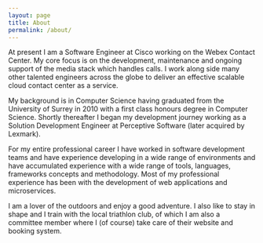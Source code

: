 ```yaml
---
layout: page
title: About
permalink: /about/
---
```


At present I am a Software Engineer at Cisco working on the Webex Contact Center.
My core focus is on the development, maintenance and ongoing support of the 
media stack which handles calls. I work along side many other talented engineers 
across the globe to deliver an effective scalable cloud contact center as a service.

My background is in Computer Science having graduated from the University of
Surrey in 2010 with a first class honours degree in Computer Science. Shortly
thereafter I began my development journey working as a Solution Development
Engineer at Perceptive Software (later acquired by Lexmark).

For my entire professional career I have worked in software development teams
and have experience developing in a wide range of environments and have 
accumulated experience with a wide range of tools, languages, frameworks 
concepts and methodology. Most of my professional experience has been with
the development of web applications and microservices.

I am a lover of the outdoors and enjoy a good adventure. I also like to stay in
shape and I train with the local triathlon club, of which I am also a committee 
member where I (of course) take care of their website and booking system.

